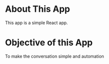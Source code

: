 # About This App
This app is a simple React app.

# Objective of this App
To make the conversation simple and automation 